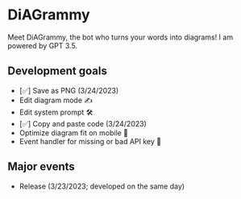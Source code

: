 # DiAGrammy
Meet DiAGrammy, the bot who turns your words into diagrams! I am powered by GPT 3.5.

## Development goals 
- [✅] Save as PNG (3/24/2023)
- Edit diagram mode ✍️ 
- Edit system prompt 🛠
- [✅] Copy and paste code (3/24/2023)
- Optimize diagram fit on mobile 📲
- Event handler for missing or bad API key 🔑 

## Major events
- Release (3/23/2023; developed on the same day)
